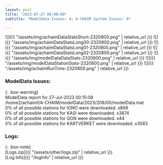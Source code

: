 ```yaml
---
layout: post
title: "2023-07-27 00:00:00"
subtitle: "ModelData Issues: 4; A-CHAIM System Issues: 0"

---
```


![]({{ "/assets/img/achaimDataStatsShort-2320800.png" | relative_url }})
![]({{ "/assets/img/achaimDataStatsLong00-2320800.png" | relative_url }})
![]({{ "/assets/img/achaimDataStatsLong01-2320800.png" | relative_url }})
![]({{ "/assets/img/achaimDataStatsLong02-2320800.png" | relative_url }})
![]({{ "/assets/img/modelDataDataStats-2320800.png" | relative_url }})
![]({{ "/assets/img/modelDataStationStats-2320800.png" | relative_url }})
![]({{ "/assets/img/achaimRunTime-2320800.png" | relative_url }})


### ModelData Issues:  
  
{: .box-warning}  
 ModelData report for 27-Jul-2023 00:15:08   
 /home2/achaim1/A-CHAIM/modelData/2023/208/00/modelData.mat   
 0% of all possible stations for IONO were downloaded. x869   
 0% of all possible stations for KASI were downloaded. x3874   
 0% of all possible stations for QGN were downloaded. x44   
 0% of all possible stations for KARTVERKET were downloaded. x3583   
  


### Logs:  
  
{: .box-note}  
[Logs.zip]({{ "/assets/other/logs.zip" | relative_url }})  
[Log Info]({{ "/logInfo" | relative_url }})  
